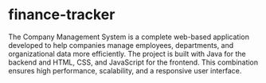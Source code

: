 # finance-tracker
The Company Management System is a complete web-based application developed to help companies manage employees, departments, and organizational data more efficiently. The project is built with Java for the backend and HTML, CSS, and JavaScript for the frontend. This combination ensures high performance, scalability, and a responsive user interface.
